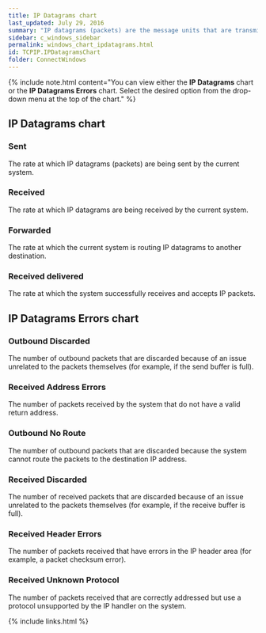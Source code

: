 ```yaml
---
title: IP Datagrams chart
last_updated: July 29, 2016
summary: "IP datagrams (packets) are the message units that are transmitted across a network (and across the Internet) via the Internet Protocol. The IP Datagrams chart displays the rates at which IP packets are sent, received, and routed to other destinations."
sidebar: c_windows_sidebar
permalink: windows_chart_ipdatagrams.html
id: TCPIP.IPDatagramsChart
folder: ConnectWindows
---
```



{% include note.html content="You can view either the **IP Datagrams** chart or the **IP Datagrams Errors** chart. Select the desired option from the drop-down menu at the top of the chart." %}


## IP Datagrams chart

### Sent

The rate at which IP datagrams (packets) are being sent by the current system.

### Received

The rate at which IP datagrams are being received by the current system.

### Forwarded

The rate at which the current system is routing IP datagrams to another destination.

### Received delivered

The rate at which the system successfully receives and accepts IP packets.

## IP Datagrams Errors chart

### Outbound Discarded

The number of outbound packets that are discarded because of an issue unrelated to the packets themselves (for example, if the send buffer is full).

### Received Address Errors

The number of packets received by the system that do not have a valid return address.

### Outbound No Route

The number of outbound packets that are discarded because the system cannot route the packets to the destination IP address.

### Received Discarded

The number of received packets that are discarded because of an issue unrelated to the packets themselves (for example, if the receive buffer is full).

### Received Header Errors

The number of packets received that have errors in the IP header area (for example, a packet checksum error).

### Received Unknown Protocol

The number of packets received that are correctly addressed but use a protocol unsupported by the IP handler on the system.



{% include links.html %}
